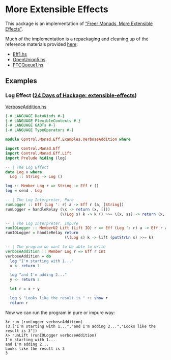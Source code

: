 # More Extensible Effects

This package is an implementation of ["Freer Monads, More Extensible Effects"](http://okmij.org/ftp/Haskell/extensible/more.pdf).

Much of the implementation is a repackaging and cleaning up of the reference materials provided [here](http://okmij.org/ftp/Haskell/extensible/):

- [Eff1.hs](http://okmij.org/ftp/Haskell/extensible/Eff1.hs)
- [OpenUnion5.hs](http://okmij.org/ftp/Haskell/extensible/OpenUnion5.hs)
- [FTCQueue1.hs](http://okmij.org/ftp/Haskell/extensible/FTCQueue1.hs)

## Examples

### Log Effect ([24 Days of Hackage: extensible-effects](https://ocharles.org.uk/blog/posts/2013-12-04-24-days-of-hackage-extensible-effects.html))

[VerboseAddition.hs](src/Control/Monad/Eff/Examples/VerboseAddition.hs)

```haskell
{-# LANGUAGE DataKinds #-}
{-# LANGUAGE FlexibleContexts #-}
{-# LANGUAGE GADTs #-}
{-# LANGUAGE TypeOperators #-}

module Control.Monad.Eff.Examples.VerboseAddition where

import Control.Monad.Eff
import Control.Monad.Eff.Lift
import Prelude hiding (log)

-- | The Log Effect
data Log v where
  Log :: String -> Log ()

log :: Member Log r => String -> Eff r ()
log = send . Log

-- | The Log Interpreter, Pure
runLogger :: Eff (Log ': r) a -> Eff r (a, [String])
runLogger = handleRelay (\x -> return (x, []))
                        (\(Log s) k -> k () >>= \(x, ss) -> return (x, s:ss))

-- | The Log Interpreter, Impure
runIOLogger :: MemberU2 Lift (Lift IO) r => Eff (Log ': r) a -> Eff r a
runIOLogger = handleRelay return
                          (\(Log s) k -> lift (putStrLn s) >>= k)

-- | The program we want to be able to write
verboseAddition :: Member Log r => Eff r Int
verboseAddition = do
  log "I'm starting with 1..."
  x <- return 1

  log "and I'm adding 2..."
  y <- return 2

  let r = x + y

  log $ "Looks like the result is " ++ show r
  return r
```
Now we can run the program in pure or impure way:

```
λ> run (runLogger verboseAddition)
(3,["I'm starting with 1...","and I'm adding 2...","Looks like the result is 3"])
λ> runLift (runIOLogger verboseAddition)
I'm starting with 1...
and I'm adding 2...
Looks like the result is 3
3
```
